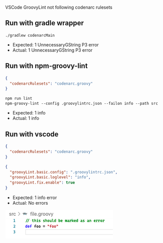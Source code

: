 VSCode GroovyLint not following codenarc rulesets

## Run with gradle wrapper

```
./gradlew codenarcMain
```

- Expected: 1 UnnecessaryGString P3 error
- Actual: 1 UnnecessaryGString P3 error

## Run with npm-groovy-lint

```json
{
  "codenarcRulesets": "codenarc.groovy"
}
```

```
npm run lint
npm-groovy-lint --config .groovylintrc.json --failon info --path src
```

- Expected: 1 info
- Actual: 1 info

## Run with vscode

```json
{
  "codenarcRulesets": "codenarc.groovy"
}
```

```json
{
  "groovyLint.basic.config": ".groovylintrc.json",
  "groovyLint.basic.loglevel": "info",
  "groovyLint.fix.enable": true
}
```

- Expected: 1 info error
- Actual: No errors

![](2020-10-02-15-36-53.png)
